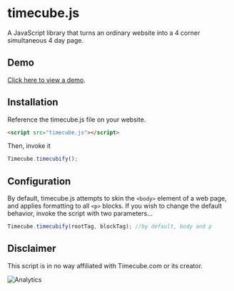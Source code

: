 timecube.js
===========

A JavaScript library that turns an ordinary website into a 4 corner
simultaneous 4 day page.

Demo
-----
[Click here to view a demo](http://arusahni.github.io/timecube.js).

Installation
------------

Reference the timecube.js file on your website.
```html
<script src="timecube.js"></script>
```
Then, invoke it

```javascript
Timecube.timecubify();
```
Configuration
-------------

By default, timecube.js attempts to skin the `<body>` element of a web page, and
applies formatting to all `<p>` blocks.  If you wish to change the default
behavior, invoke the script with two parameters...
```javascript
Timecube.timecubify(rootTag, blockTag); //by default, body and p
```
Disclaimer
----------

This script is in no way affiliated with Timecube.com or its creator. 

![Analytics](https://ga-beacon.appspot.com/UA-46766795-1/timecube.js/README?pixel)
